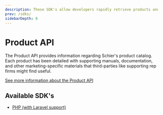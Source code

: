 ```yaml
---
description: These SDK's allow developers rapidly retrieve products and their associated information from the Schier's Product API.
prev: /sdks/
sidebarDepth: 0
---
```


# Product API

The Product API provides information regarding Schier's product catalog. Each product has been detailed with supporting manuals, documentation, and other marketing-specific materials that third-parties like supporting rep firms might find useful.

[See more information about the Product API](/product)

## Available SDK's

* [PHP (with Laravel support)](./php)
